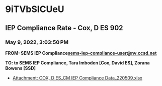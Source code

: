 # 9iTVbSlCUeU
## IEP Compliance Rate - Cox, D ES 902
### May 9, 2022, 3:03:50 PM
**FROM: SEMS IEP Compliance<sems-iep-compliance-user@nv.ccsd.net>**

**TO: to SEMS IEP Compliance, Tara Imboden [Cox, David ES], Zorana Bowens [SSD]**






* [Attachment: COX, D ES_CM IEP Compliance Data_220509.xlsx](9iTVbSlCUeU-attachment-1.xlsx)
